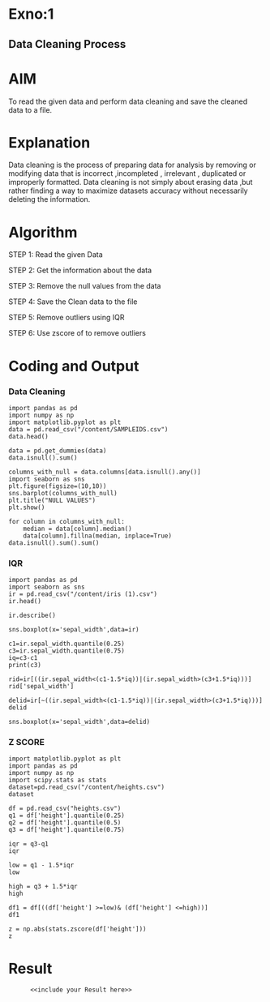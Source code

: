 # Exno:1
## Data Cleaning Process

# AIM
To read the given data and perform data cleaning and save the cleaned data to a file.

# Explanation
Data cleaning is the process of preparing data for analysis by removing or modifying data that is incorrect ,incompleted , irrelevant , duplicated or improperly formatted. Data cleaning is not simply about erasing data ,but rather finding a way to maximize datasets accuracy without necessarily deleting the information.

# Algorithm
STEP 1: Read the given Data

STEP 2: Get the information about the data

STEP 3: Remove the null values from the data

STEP 4: Save the Clean data to the file

STEP 5: Remove outliers using IQR

STEP 6: Use zscore of to remove outliers

# Coding and Output
### Data Cleaning
```
import pandas as pd
import numpy as np
import matplotlib.pyplot as plt
data = pd.read_csv("/content/SAMPLEIDS.csv")
data.head()
```
```
data = pd.get_dummies(data)
data.isnull().sum()
```
```
columns_with_null = data.columns[data.isnull().any()]
import seaborn as sns
plt.figure(figsize=(10,10))
sns.barplot(columns_with_null)
plt.title("NULL VALUES")
plt.show()
```
```
for column in columns_with_null:
    median = data[column].median()  
    data[column].fillna(median, inplace=True)
data.isnull().sum().sum()
```
### IQR
```
import pandas as pd
import seaborn as sns
ir = pd.read_csv("/content/iris (1).csv")
ir.head()
```
```
ir.describe()
```
```
sns.boxplot(x='sepal_width',data=ir)
```
```
c1=ir.sepal_width.quantile(0.25)
c3=ir.sepal_width.quantile(0.75)
iq=c3-c1
print(c3)
```
```
rid=ir[((ir.sepal_width<(c1-1.5*iq))|(ir.sepal_width>(c3+1.5*iq)))]
rid['sepal_width']
```
```
delid=ir[~((ir.sepal_width<(c1-1.5*iq))|(ir.sepal_width>(c3+1.5*iq)))]
delid
```
```
sns.boxplot(x='sepal_width',data=delid)
```
### Z SCORE
```
import matplotlib.pyplot as plt
import pandas as pd
import numpy as np
import scipy.stats as stats
dataset=pd.read_csv("/content/heights.csv")
dataset
```
```
df = pd.read_csv("heights.csv")
q1 = df['height'].quantile(0.25)
q2 = df['height'].quantile(0.5)
q3 = df['height'].quantile(0.75)
```
```
iqr = q3-q1
iqr
```
```
low = q1 - 1.5*iqr
low
```
```
high = q3 + 1.5*iqr
high
```
```
df1 = df[((df['height'] >=low)& (df['height'] <=high))]
df1
```
```
z = np.abs(stats.zscore(df['height']))
z
```
# Result
          <<include your Result here>>
